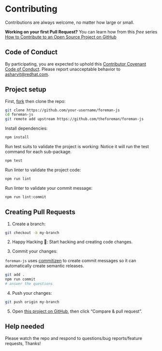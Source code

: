 # Contributing

Contributions are always welcome, no matter how large or small.

**Working on your first Pull Request?** You can learn how from this _free_ series [How to Contribute to an Open Source Project on GitHub](https://egghead.io/series/how-to-contribute-to-an-open-source-project-on-github)

## Code of Conduct

By participating, you are expected to uphold this [Contributor Covenant Code of Conduct](./other/code_of_conduct.md). Please report unacceptable behavior to [asharvit@redhat.com](mailto:asharvit@redhat.com).

## Project setup

First, [fork](https://guides.github.com/activities/forking) then clone the repo:

```sh
git clone https://github.com/your-username/foreman-js
cd foreman-js
git remote add upstream https://github.com/theforeman/foreman-js
```

Install dependencies:

```sh
npm install
```

Run test suits to validate the project is working:
Notice it will run the test command for each sub-package.

```sh
npm test
```

Run linter to validate the project code:

```sh
npm run lint
```

Run linter to validate your commit message:

```sh
npm run lint:commit
```

## Creating Pull Requests

1. Create a branch:

```sh
git checkout -b my-branch
```

2. Happy Hacking 🎉: Start hacking and creating code changes.

3. Commit your changes:

`foreman-js` uses [commitizen](https://github.com/commitizen/cz-cli) to create commit messages so it can automatically create semantic releases.

```sh
git add .
npm run commit
# answer the questions
```

4. Push your changes:

```sh
git push origin my-branch
```

5. Open [this project on GitHub](https://github.com/theforeman/foreman-js), then click “Compare & pull request”.

## Help needed

Please watch the repo and respond to questions/bug reports/feature requests, Thanks!
